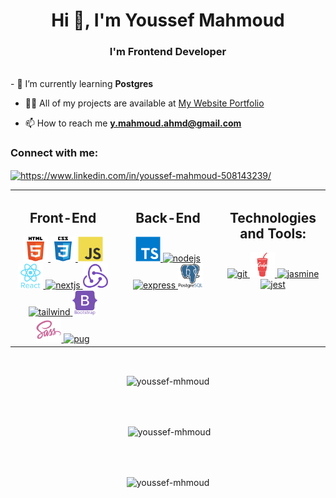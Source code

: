 <h1 align="center">Hi 👋, I'm Youssef Mahmoud</h1>
<h3 align="center">I'm Frontend Developer</h3>
<br/>
- 🌱 I’m currently learning  <b>Postgres</b>

- 👨‍💻 All of my projects are available at [My Website Portfolio](https://portfolio-1f538.web.app/)

- 📫 How to reach me **y.mahmoud.ahmd@gmail.com**

<h3 align="left">Connect with me:</h3>
<p align="left">
<a href="https://www.linkedin.com/in/youssef-mahmoud-508143239/" target="blank"><img align="center" src="https://raw.githubusercontent.com/rahuldkjain/github-profile-readme-generator/master/src/images/icons/Social/linked-in-alt.svg" alt="https://www.linkedin.com/in/youssef-mahmoud-508143239/" height="30" width="40" /></a>
</p>

<table><tr><td valign="top" width="33%">
<h2 align="center">Front-End</h2>


<div align="center">
  <a href="https://www.w3.org/html/" target="_blank" rel="noreferrer"> <img src="https://raw.githubusercontent.com/devicons/devicon/master/icons/html5/html5-original-wordmark.svg" alt="html5" width="40" height="40"/> </a>
 <a href="https://www.w3schools.com/css/" target="_blank" rel="noreferrer"> <img src="https://raw.githubusercontent.com/devicons/devicon/master/icons/css3/css3-original-wordmark.svg" alt="css3" width="40" height="40"/> </a>
 <a href="https://developer.mozilla.org/en-US/docs/Web/JavaScript" target="_blank" rel="noreferrer"> <img src="https://raw.githubusercontent.com/devicons/devicon/master/icons/javascript/javascript-original.svg" alt="javascript" width="40" height="40"/> </a>
<a href="https://reactjs.org/" target="_blank" rel="noreferrer"> <img src="https://raw.githubusercontent.com/devicons/devicon/master/icons/react/react-original-wordmark.svg" alt="react" width="40" height="40"/> </a>
<a href="https://nextjs.org/" target="_blank" rel="noreferrer"> <img src="https://cdn.jsdelivr.net/gh/devicons/devicon/icons/nextjs/nextjs-original.svg" alt="nextjs" width="40" height="40"/> </a>
<a href="https://redux.js.org" target="_blank" rel="noreferrer"> <img src="https://raw.githubusercontent.com/devicons/devicon/master/icons/redux/redux-original.svg" alt="redux" width="40" height="40"/> </a>
<a href="https://tailwindcss.com/" target="_blank" rel="noreferrer"> <img src="https://www.vectorlogo.zone/logos/tailwindcss/tailwindcss-icon.svg" alt="tailwind" width="40" height="40"/> </a>
<a href="https://getbootstrap.com" target="_blank" rel="noreferrer"> <img src="https://raw.githubusercontent.com/devicons/devicon/master/icons/bootstrap/bootstrap-plain-wordmark.svg" alt="bootstrap" width="40" height="40"/> </a>
 <a href="https://sass-lang.com" target="_blank" rel="noreferrer"> <img src="https://raw.githubusercontent.com/devicons/devicon/master/icons/sass/sass-original.svg" alt="sass" width="40" height="40"/> </a>
<a href="https://pugjs.org" target="_blank" rel="noreferrer"> <img src="https://cdn.worldvectorlogo.com/logos/pug.svg" alt="pug" width="40" height="40"/> </a>
</div>

</td><td valign="top" width="33%">
  
<h2 align="center">Back-End</h2>


<div align="center">
 <a href="https://www.typescriptlang.org/" target="_blank" rel="noreferrer"> <img src="https://raw.githubusercontent.com/devicons/devicon/master/icons/typescript/typescript-original.svg" alt="typescript" width="40" height="40"/> </a>
 <a href="https://nodejs.org" target="_blank" rel="noreferrer"> <img src="https://cdn.jsdelivr.net/gh/devicons/devicon/icons/nodejs/nodejs-original.svg" alt="nodejs" width="40" height="40"/> </a> 
 <a href="https://expressjs.com" target="_blank" rel="noreferrer"> <img src="https://cdn.jsdelivr.net/gh/devicons/devicon/icons/express/express-original.svg" alt="express" width="40" height="40"/> </a>
<a href="https://www.postgresql.org" target="_blank" rel="noreferrer"> <img src="https://raw.githubusercontent.com/devicons/devicon/master/icons/postgresql/postgresql-original-wordmark.svg" alt="postgresql" width="40" height="40"/> </a>
</div>


</td><td valign="top" width="33%">


<h2 align="center">Technologies and Tools:</h2>
<p align="center"> 
  <a href="https://git-scm.com/" target="_blank" rel="noreferrer"> <img src="https://www.vectorlogo.zone/logos/git-scm/git-scm-icon.svg" alt="git" width="40" height="40"/> </a> 
  <a href="https://gulpjs.com" target="_blank" rel="noreferrer"> <img src="https://raw.githubusercontent.com/devicons/devicon/master/icons/gulp/gulp-plain.svg" alt="gulp" width="40" height="40"/> </a>  
  <a href="https://jasmine.github.io/" target="_blank" rel="noreferrer"> <img src="https://www.vectorlogo.zone/logos/jasmine/jasmine-icon.svg" alt="jasmine" width="40" height="40"/> </a>
  <a href="https://jestjs.io" target="_blank" rel="noreferrer"> <img src="https://www.vectorlogo.zone/logos/jestjsio/jestjsio-icon.svg" alt="jest" width="40" height="40"/> </a>
</p>





</td></tr></table>  
<br/>
<p align="center"><img align="center" src="https://github-readme-streak-stats.herokuapp.com/?user=youssef-mhmoud&theme=tokyonight" alt="youssef-mhmoud" /></p>

<br/>
<br/>

<p align="center">&nbsp;<img align="center" src="https://github-readme-stats.vercel.app/api?username=youssef-mhmoud&show_icons=true&theme=tokyonight&locale=en" alt="youssef-mhmoud" /></p>

<br/>
<br/>

<p align="center"><img align="center" src="https://github-readme-stats.vercel.app/api/top-langs?username=youssef-mhmoud&show_icons=true&theme=tokyonight&locale=en&layout=compact" alt="youssef-mhmoud" /></p>

